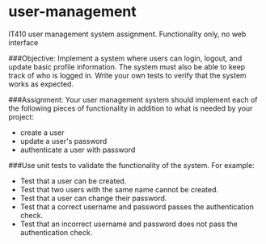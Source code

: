 # user-management
IT410 user management system assignment. Functionality only, no web interface

###Objective:
Implement a system where users can login, logout, and update basic profile information.
The system must also be able to keep track of who is logged in.
Write your own tests to verify that the system works as expected.

###Assignment:
Your user management system should implement each of the following pieces of functionality in addition to what is needed by your project:

* create a user
* update a user's password
* authenticate a user with password

###Use unit tests to validate the functionality of the system. For example:
* Test that a user can be created.
* Test that two users with the same name cannot be created.
* Test that a user can change their password.
* Test that a correct username and password passes the authentication check.
* Test that an incorrect username and password does not pass the authentication check.
